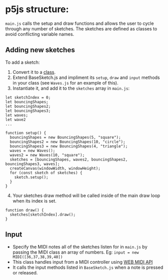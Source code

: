 # p5js structure:

`main.js` calls the setup and draw functions and allows the user to cycle through any number of sketches.
The sketches are defined as classes to avoid conflicting variable names.

## Adding new sketches

To add a sketch:
1. Convert it to a [class](https://developer.mozilla.org/en-US/docs/Web/JavaScript/Reference/Classes). 
2. Extend BaseSketch.js and impliment its `setup`, `draw` and `input` methods in your class (see `Waves.js` for an example of this).
4. Instantiate it, and add it to the `sketches` array in `main.js`: 
```
let sketchIndex = 0;
let bouncingShapes;
let bouncingShapes2;
let bouncingShapes3;
let waves;
let wave2
...

function setup() {
  bouncingShapes = new BouncingShapes(5, "square");
  bouncingShapes2 = new BouncingShapes(10, "circle");
  bouncingShapes3 = new BouncingShapes(4, "triangle");
  waves = new Waves();
  waves2 = new Waves(10, "square");
  sketches = [bouncingShapes, waves2, bouncingShapes2, bouncingShapes3, waves];
  createCanvas(windowWidth, windowHeight);
  for (const sketch of sketches) {
    sketch.setup();
  }
}
```
4. Your sketches draw method will be called inside of the main draw loop when its index is set. 
```
function draw() {
  sketches[sketchIndex].draw();
}
```

## Input

- Specify the MIDI notes all of the sketches listen for in `main.js` by passing the MIDI class an array of numbers. Eg:
  `input = new MIDI([36,37,38,39,40])`
- This class handles input from a MIDI controller using [WEB MIDI API](https://developer.mozilla.org/en-US/docs/Web/API/Web_MIDI_API)
- It calls the input methods listed in `BaseSketch.js` when a note is pressed or released. 
